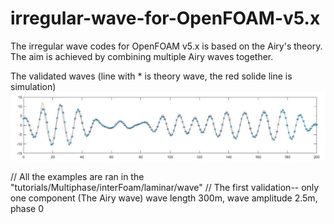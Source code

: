 # irregular-wave-for-OpenFOAM-v5.x
The irregular wave codes for OpenFOAM v5.x is based on the Airy's theory. The aim is achieved by combining multiple Airy waves together.

The validated waves (line with * is theory wave, the red solide line is simulation)
![image](https://github.com/hhkbob/irregular-wave-for-OpenFOAM-v5.x/blob/master/RemeImage/validate.jpg)

// All the examples are ran in the "tutorials/Multiphase/interFoam/laminar/wave"
// The first validation-- only one component (The Airy wave)
wave length 300m, wave amplitude 2.5m, phase 0 
